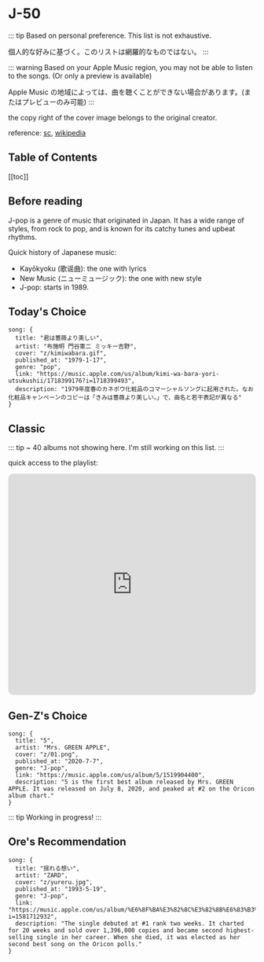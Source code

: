 # J-50

::: tip
Based on personal preference. This list is not exhaustive.

個人的な好みに基づく。このリストは網羅的なものではない。
:::

::: warning
Based on your Apple Music region, you may not be able to listen to the songs. (Or only a preview is available)

Apple Music の地域によっては、曲を聴くことができない場合があります。(またはプレビューのみ可能)
:::

the copy right of the cover image belongs to the original creator.

reference: [sc](https://www.scchan.moe/), [wikipedia](https://ja.wikipedia.org/)

## Table of Contents

[[toc]]

## Before reading

J-pop is a genre of music that originated in Japan. It has a wide range of styles, from rock to pop, and is known for its catchy tunes and upbeat rhythms.

Quick history of Japanese music:

- Kayōkyoku (歌谣曲): the one with lyrics
- New Music (ニューミュージック): the one with new style
- J-pop: starts in 1989.

## Today's Choice

```component Song
song: {
  title: "君は薔薇より美しい",
  artist: "布施明 門谷憲二 ミッキー吉野",
  cover: "z/kimiwabara.gif",
  published_at: "1979-1-17",
  genre: "pop",
  link: "https://music.apple.com/us/album/kimi-wa-bara-yori-utsukushii/1718399176?i=1718399493",
  description: "1979年度春のカネボウ化粧品のコマーシャルソングに起用された。なお化粧品キャンペーンのコピーは「きみは薔薇より美しい。」で、曲名と若干表記が異なる"
}
```

## Classic

<SongList />

::: tip
~ 40 albums not showing here. I'm still working on this list.
:::

quick access to the playlist:

<iframe allow="autoplay *; encrypted-media *; fullscreen *; clipboard-write" frameborder="0" height="450" style="width:100%;max-width:660px;overflow:hidden;border-radius:10px;" sandbox="allow-forms allow-popups allow-same-origin allow-scripts allow-storage-access-by-user-activation allow-top-navigation-by-user-activation" src="https://embed.music.apple.com/cn/playlist/j-pop-50/pl.u-06oxDJysWv4G7rj"></iframe>

## Gen-Z's Choice

```component Song
song: {
  title: "5",
  artist: "Mrs. GREEN APPLE",
  cover: "z/01.png",
  published_at: "2020-7-7",
  genre: "J-pop",
  link: "https://music.apple.com/us/album/5/1519904400",
  description: "5 is the first best album released by Mrs. GREEN APPLE. It was released on July 8, 2020, and peaked at #2 on the Oricon album chart."
}
```

::: tip
Working in progress!
:::

## Ore's Recommendation

```component Song
song: {
  title: "揺れる想い",
  artist: "ZARD",
  cover: "z/yureru.jpg",
  published_at: "1993-5-19",
  genre: "J-pop",
  link: "https://music.apple.com/us/album/%E6%8F%BA%E3%82%8C%E3%82%8B%E6%83%B3%E3%81%84/1581712929?i=1581712932",
  description: "The single debuted at #1 rank two weeks. It charted for 20 weeks and sold over 1,396,000 copies and became second highest-selling single in her career. When she died, it was elected as her second best song on the Oricon polls."
}
```



<script setup>
import SongList from "@source/.vuepress/components/SongList.vue";
import Song from "@source/.vuepress/components/Song.vue";
</script>
